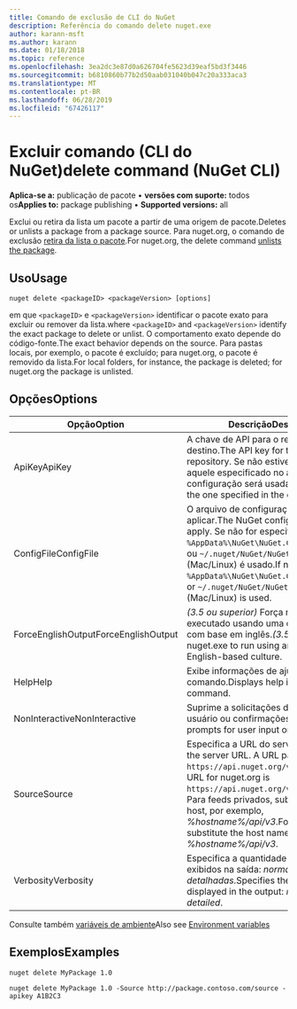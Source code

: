 ```yaml
---
title: Comando de exclusão de CLI do NuGet
description: Referência do comando delete nuget.exe
author: karann-msft
ms.author: karann
ms.date: 01/18/2018
ms.topic: reference
ms.openlocfilehash: 3ea2dc3e87d0a626704fe5623d39eaf5bd3f3446
ms.sourcegitcommit: b6810860b77b2d50aab031040b047c20a333aca3
ms.translationtype: MT
ms.contentlocale: pt-BR
ms.lasthandoff: 06/28/2019
ms.locfileid: "67426117"
---
```

# <a name="delete-command-nuget-cli"></a><span data-ttu-id="19bd8-103">Excluir comando (CLI do NuGet)</span><span class="sxs-lookup"><span data-stu-id="19bd8-103">delete command (NuGet CLI)</span></span>

<span data-ttu-id="19bd8-104">**Aplica-se a:** publicação de pacote &bullet; **versões com suporte:** todos os</span><span class="sxs-lookup"><span data-stu-id="19bd8-104">**Applies to:** package publishing &bullet; **Supported versions:** all</span></span>

<span data-ttu-id="19bd8-105">Exclui ou retira da lista um pacote a partir de uma origem de pacote.</span><span class="sxs-lookup"><span data-stu-id="19bd8-105">Deletes or unlists a package from a package source.</span></span> <span data-ttu-id="19bd8-106">Para nuget.org, o comando de exclusão [retira da lista o pacote](../nuget-org/policies/deleting-packages.md).</span><span class="sxs-lookup"><span data-stu-id="19bd8-106">For nuget.org, the delete command [unlists the package](../nuget-org/policies/deleting-packages.md).</span></span>

## <a name="usage"></a><span data-ttu-id="19bd8-107">Uso</span><span class="sxs-lookup"><span data-stu-id="19bd8-107">Usage</span></span>

```cli
nuget delete <packageID> <packageVersion> [options]
```

<span data-ttu-id="19bd8-108">em que `<packageID>` e `<packageVersion>` identificar o pacote exato para excluir ou remover da lista.</span><span class="sxs-lookup"><span data-stu-id="19bd8-108">where `<packageID>` and `<packageVersion>` identify the exact package to delete or unlist.</span></span> <span data-ttu-id="19bd8-109">O comportamento exato depende do código-fonte.</span><span class="sxs-lookup"><span data-stu-id="19bd8-109">The exact behavior depends on the source.</span></span> <span data-ttu-id="19bd8-110">Para pastas locais, por exemplo, o pacote é excluído; para nuget.org, o pacote é removido da lista.</span><span class="sxs-lookup"><span data-stu-id="19bd8-110">For local folders, for instance, the package is deleted; for nuget.org the package is unlisted.</span></span>

## <a name="options"></a><span data-ttu-id="19bd8-111">Opções</span><span class="sxs-lookup"><span data-stu-id="19bd8-111">Options</span></span>

| <span data-ttu-id="19bd8-112">Opção</span><span class="sxs-lookup"><span data-stu-id="19bd8-112">Option</span></span> | <span data-ttu-id="19bd8-113">Descrição</span><span class="sxs-lookup"><span data-stu-id="19bd8-113">Description</span></span> |
| --- | --- |
| <span data-ttu-id="19bd8-114">ApiKey</span><span class="sxs-lookup"><span data-stu-id="19bd8-114">ApiKey</span></span> | <span data-ttu-id="19bd8-115">A chave de API para o repositório de destino.</span><span class="sxs-lookup"><span data-stu-id="19bd8-115">The API key for the target repository.</span></span> <span data-ttu-id="19bd8-116">Se não estiver presente, aquele especificado no arquivo de configuração será usada.</span><span class="sxs-lookup"><span data-stu-id="19bd8-116">If not present, the one specified in the config file is used.</span></span> |
| <span data-ttu-id="19bd8-117">ConfigFile</span><span class="sxs-lookup"><span data-stu-id="19bd8-117">ConfigFile</span></span> | <span data-ttu-id="19bd8-118">O arquivo de configuração do NuGet para aplicar.</span><span class="sxs-lookup"><span data-stu-id="19bd8-118">The NuGet configuration file to apply.</span></span> <span data-ttu-id="19bd8-119">Se não for especificado, `%AppData%\NuGet\NuGet.Config` (Windows) ou `~/.nuget/NuGet/NuGet.Config` (Mac/Linux) é usado.</span><span class="sxs-lookup"><span data-stu-id="19bd8-119">If not specified, `%AppData%\NuGet\NuGet.Config` (Windows) or `~/.nuget/NuGet/NuGet.Config` (Mac/Linux) is used.</span></span>|
| <span data-ttu-id="19bd8-120">ForceEnglishOutput</span><span class="sxs-lookup"><span data-stu-id="19bd8-120">ForceEnglishOutput</span></span> | <span data-ttu-id="19bd8-121">*(3.5 ou superior)*  Força nuget.exe para ser executado usando uma cultura invariável, com base em inglês.</span><span class="sxs-lookup"><span data-stu-id="19bd8-121">*(3.5+)* Forces nuget.exe to run using an invariant, English-based culture.</span></span> |
| <span data-ttu-id="19bd8-122">Help</span><span class="sxs-lookup"><span data-stu-id="19bd8-122">Help</span></span> | <span data-ttu-id="19bd8-123">Exibe informações de ajuda para o comando.</span><span class="sxs-lookup"><span data-stu-id="19bd8-123">Displays help information for the command.</span></span> |
| <span data-ttu-id="19bd8-124">NonInteractive</span><span class="sxs-lookup"><span data-stu-id="19bd8-124">NonInteractive</span></span> | <span data-ttu-id="19bd8-125">Suprime a solicitações de entrada do usuário ou confirmações.</span><span class="sxs-lookup"><span data-stu-id="19bd8-125">Suppresses prompts for user input or confirmations.</span></span> |
| <span data-ttu-id="19bd8-126">Source</span><span class="sxs-lookup"><span data-stu-id="19bd8-126">Source</span></span> | <span data-ttu-id="19bd8-127">Especifica a URL do servidor.</span><span class="sxs-lookup"><span data-stu-id="19bd8-127">Specifies the server URL.</span></span> <span data-ttu-id="19bd8-128">A URL para o nuget.org é `https://api.nuget.org/v3/index.json`.</span><span class="sxs-lookup"><span data-stu-id="19bd8-128">The URL for nuget.org is `https://api.nuget.org/v3/index.json`.</span></span> <span data-ttu-id="19bd8-129">Para feeds privados, substitua o nome de host, por exemplo, *%hostname%/api/v3*.</span><span class="sxs-lookup"><span data-stu-id="19bd8-129">For private feeds, substitute the host name, for example, *%hostname%/api/v3*.</span></span> |
| <span data-ttu-id="19bd8-130">Verbosity</span><span class="sxs-lookup"><span data-stu-id="19bd8-130">Verbosity</span></span> | <span data-ttu-id="19bd8-131">Especifica a quantidade de detalhes exibidos na saída: *normal*, *silencioso*, *detalhadas*.</span><span class="sxs-lookup"><span data-stu-id="19bd8-131">Specifies the amount of detail displayed in the output: *normal*, *quiet*, *detailed*.</span></span> |

<span data-ttu-id="19bd8-132">Consulte também [variáveis de ambiente](cli-ref-environment-variables.md)</span><span class="sxs-lookup"><span data-stu-id="19bd8-132">Also see [Environment variables](cli-ref-environment-variables.md)</span></span>

## <a name="examples"></a><span data-ttu-id="19bd8-133">Exemplos</span><span class="sxs-lookup"><span data-stu-id="19bd8-133">Examples</span></span>

```cli
nuget delete MyPackage 1.0

nuget delete MyPackage 1.0 -Source http://package.contoso.com/source -apikey A1B2C3
```
